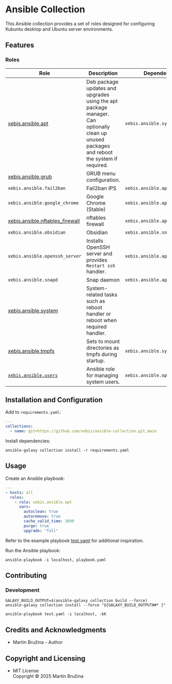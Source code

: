# Ansible Collection

This Ansible collection provides a set of roles designed for configuring Kubuntu desktop and Ubuntu server environments.

## Features

### Roles

| Role                                                                 | Description                                                                                                                                | Dependencies                   |
| -------------------------------------------------------------------- | ------------------------------------------------------------------------------------------------------------------------------------------ | ------------------------------ |
| [xebis.ansible.apt](roles/apt/README.md)                             | Deb package updates and upgrades using the apt package manager. Can optionally clean up unused packages and reboot the system if required. | `xebis.ansible.system`         |
| [xebis.ansible.grub](roles/grub/README.md)                           | GRUB menu configuration.                                                                                                                   |                                |
| `xebis.ansible.fail2ban`                                             | Fail2ban IPS                                                                                                                               | `xebis.ansible.apt`            |
| `xebis.ansible.google_chrome`                                        | Google Chrome (Stable)                                                                                                                     | `xebis.ansible.apt`            |
| [xebis.ansible.nftables_firewall](roles/nftables_firewall/README.md) | nftables firewall                                                                                                                          | `xebis.ansible.apt`            |
| `xebis.ansible.obsidian`                                             | Obsidian                                                                                                                                   | `xebis.ansible.snapd`          |
| `xebis.ansible.openssh_server`                                       | Installs OpenSSH server and provides `Restart ssh` handler.                                                                                | `xebis.ansible.apt`            |
| `xebis.ansible.snapd`                                                | Snap daemon                                                                                                                                | `xebis.ansible.apt`            |
| [xebis.ansible.system](roles/system/README.md)                       | System-related tasks such as reboot handler or reboot when required handler.                                                               |                                |
| [xebis.ansible.tmpfs](roles/tmpfs/README.md)                         | Sets to mount directories as tmpfs during startup.                                                                                         | `xebis.ansible.system`         |
| [`xebis.ansible.users`](roles/users/README.md)                       | Ansible role for managing system users.                                                                                                    | `xebis.ansible.openssh_server` |

## Installation and Configuration

Add to `requirements.yaml`:

```yaml
---
collections:
  - name: git+https://github.com/xebis/ansible-collection.git,main
```

Install dependencies:

```shell
ansible-galaxy collection install -r requirements.yaml
```

## Usage

Create an Ansible playbook:

```yaml
---
- hosts: all
  roles:
    - role: xebis.ansible.apt
      vars:
        autoclean: true
        autoremove: true
        cache_valid_time: 3600
        purge: true
        upgrade: "full"
```

Refer to the example playbook [test.yaml](test.yaml) for additional inspiration.

Run the Ansible playbook:

```shell
ansible-playbook -i localhost, playbook.yaml
```

## Contributing

### Development

```shell
GALAXY_BUILD_OUTPUT=$(ansible-galaxy collection build --force)
ansible-galaxy collection install --force "${GALAXY_BUILD_OUTPUT##* }"

ansible-playbook test.yaml -i localhost, -kK
```

## Credits and Acknowledgments

- Martin Bružina - Author

## Copyright and Licensing

- MIT License  
  Copyright © 2025 Martin Bružina
